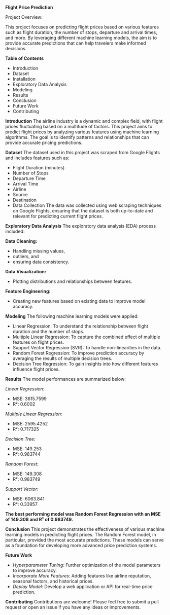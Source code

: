 **Flight Price Prediction**

Project Overview:

This project focuses on predicting flight prices based on various features such as flight duration, the number of stops, departure and arrival times, and more. By leveraging different machine learning models, the aim is to provide accurate predictions that can help travelers make informed decisions.

**Table of Contents**
- Introduction
- Dataset
- Installation
- Exploratory Data Analysis
- Modeling
- Results
- Conclusion
- Future Work
- Contributing

**Introduction**
The airline industry is a dynamic and complex field, with flight prices fluctuating based on a multitude of factors. This project aims to predict flight prices by analyzing various features using machine learning algorithms. The goal is to identify patterns and relationships that can provide accurate pricing predictions.


**Dataset**
The dataset used in this project was scraped from Google Flights and includes features such as:

- Flight Duration (minutes)
- Number of Stops
- Departure Time
- Arrival Time
- Airline
- Source
- Destination
- Data Collection
The data was collected using web scraping techniques on Google Flights, ensuring that the dataset is both up-to-date and relevant for predicting current flight prices.

**Exploratory Data Analysis**
The exploratory data analysis (EDA) process included:

**Data Cleaning:**
  - Handling missing values,
  - outliers, and
  - ensuring data consistency.
  
**Data Visualization:**
  - Plotting distributions and relationships between features.
    
**Feature Engineering:**
  - Creating new features based on existing data to improve model accuracy.
    
**Modeling**
The following machine learning models were applied:

- Linear Regression: To understand the relationship between flight duration and the number of stops.
- Multiple Linear Regression: To capture the combined effect of multiple features on flight prices.
- Support Vector Regression (SVR): To handle non-linearities in the data.
- Random Forest Regression: To improve prediction accuracy by averaging the results of multiple decision trees.
- Decision Tree Regression: To gain insights into how different features influence flight prices.
  
**Results**
The model performances are summarized below:

_Linear Regression:_
* MSE: 3615.7599
* R²: 0.6002

_Multiple Linear Regression:_
* MSE: 2595.4252
* R²: 0.717325
  
_Decision Tree:_
* MSE: 149.253
* R²: 0.983744
  
_Random Forest:_
* MSE: 149.308
* R²: 0.983749
  
_Support Vector:_
* MSE: 6063.841
* R²: 0.33957
  
**The best performing model was Random Forest Regression with an MSE of 149.308 and R² of 0.983749.**
  
**Conclusion**
This project demonstrates the effectiveness of various machine learning models in predicting flight prices. The Random Forest model, in particular, provided the most accurate predictions. These models can serve as a foundation for developing more advanced price prediction systems.

**Future Work**

* _Hyperparameter Tuning:_ Further optimization of the model parameters to improve accuracy.
* _Incorporate More Features:_ Adding features like airline reputation, seasonal factors, and historical prices.
* _Deploy Model:_ Develop a web application or API for real-time price prediction.
  

**Contributing**
Contributions are welcome! Please feel free to submit a pull request or open an issue if you have any ideas or improvements.
